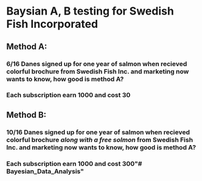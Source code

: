 # Baysian A, B testing for Swedish Fish Incorporated
## Method A:
### 6/16 Danes signed up for one year of salmon when recieved colorful brochure from Swedish Fish Inc. and marketing now wants to know, how good is method A?
### Each subscription earn 1000 and cost 30

## Method B: 
### 10/16 Danes signed up for one year of salmon when recieved colorful brochure _along with a free solmon_ from Swedish Fish Inc. and marketing now wants to know, how good is method A?
### Each subscription earn 1000 and cost 300"# Bayesian_Data_Analysis" 
